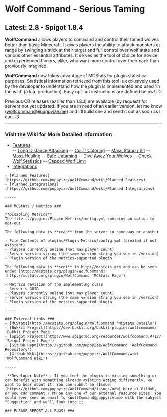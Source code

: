 # Wolf Command - Serious Taming #
## Latest: 2.8 - Spigot 1.8.4 ##

**WolfCommand** allows players to command and control their tamed wolves better than basic Minecraft. It gives players the ability to attack monsters at range by swinging a stick at their target and full control over wolf state and various other essential attributes. It serves as the tool of choice for novice and experienced tamers, alike, who want more control over their pack than previously imagined. 

**WolfCommand** now takes advantage of MCStats for plugin statistical purposes. Statistical information retrieved from this tool is exclusively used by the developer to understand how the plugin is implemented and used 'in the wild' (a.k.a. production). Easy opt-out instructions are defined below! :D  

Previous CB releases (earlier than 1.8.3) are available (by request) for servers not yet updated. If you are in need of an earlier version, let me know (<wolfcommand@puppyize.me>) and I'll build one and send it out as soon as I can. :3    

-----  

### Visit the Wiki for More Detailed Information ###
- [Features](https://github.com/puppyize/WolfCommand/wiki/Features)  
-- [Long Distance Attacking](https://github.com/puppyize/WolfCommand/wiki/Features#long-distance-attacking)
-- [Collar Coloring](https://github.com/puppyize/WolfCommand/wiki/Features#collar-coloring)
-- [Mass Stand / Sit](https://github.com/puppyize/WolfCommand/wiki/Features#mass-stand--sit)
-- [Mass Healing](https://github.com/puppyize/WolfCommand/wiki/Features#mass-healing)
-- [Safe Untaming](https://github.com/puppyize/WolfCommand/wiki/Features#safe-untaming)
-- [Give Away Your Wolves](https://github.com/puppyize/WolfCommand/wiki/Features#give-away-your-wolves)
-- [Check Wolf Statistics](https://github.com/puppyize/WolfCommand/wiki/Features#check-wolf-statistics)
-- [Capped Wolf Limit](https://github.com/puppyize/WolfCommand/wiki/Features#capped-wolf-limit)
- [Integrations](https://github.com/puppyize/WolfCommand/wiki/Integrations)  
~~~~~~~~~~~~~~~~~
- [Planned Features](https://github.com/puppyize/WolfCommand/wiki/Planned-Features)  
- [Planned Integrations](https://github.com/puppyize/WolfCommand/wiki/Planned-Integrations)

-----

### MCStats / Metrics ###

**Disabling Metrics**
The file ../plugins/Plugin Metrics/config.yml contains an option to opt-out  

The following data is **read** from the server in some way or another  

- File Contents of plugins/Plugin Metrics/config.yml (created if not existent)
- Players currently online (not max player count)
- Server version string (the same version string you see in /version)
- Plugin version of the metrics-supported plugin

The following data is **sent** to http://mcstats.org and can be seen under [http://mcstats.org/plugin/WolfCommand](http://mcstats.org/plugin/WolfCommand 'MCStats Page')

- Metrics revision of the implementing class
- Server's GUID
- Players currently online (not max player count)
- Server version string (the same version string you see in /version)
- Plugin version of the metrics-supported plugin

-----

### External Links ###
- [MCStats](http://mcstats.org/plugin/WolfCommand 'MCStats Details')
- [Bukkit Project](http://dev.bukkit.org/bukkit-plugins/wolfcommand/ 'Bukkit Project Page')
- [Spigot Project](http://www.spigotmc.org/resources/wolfcommand.4717/ 'Spigot Project Page')
- [GitHub Repo](https://github.com/puppyize/WolfCommand 'WolfCommand Repository')
- [GitHub Wiki](https://github.com/puppyize/WolfCommand/wiki 'WolfCommand Wiki')

-----

_**Developer Note**_: If you feel the plugin is missing something or can benefit with something already existing acting differently, we want to hear about it! You can submit an [Issue](https://github.com/puppyize/WolfCommand/issues/new) here at GitHub, or you can comment / PM on any one of our external resource sites! You could even send an email to <WolfCommand@puppyize.me> with the subject "Suggestion" and we'll look into it! 

### PLEASE REPORT ALL BUGS! ###  
